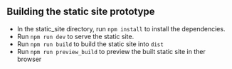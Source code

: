## Building the static site prototype

- In the static_site directory, run `npm install` to install the dependencies.
- Run `npm run dev` to serve the static site.
- Run `npm run build` to build the static site into `dist`
- Run `npm run preview_build` to preview the built static site in ther browser
